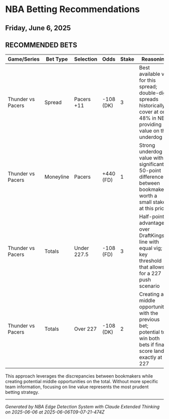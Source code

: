 # NBA Betting Recommendations
## Friday, June 6, 2025

## RECOMMENDED BETS
| Game/Series | Bet Type | Selection | Odds | Stake | Reasoning |
|-------------|----------|-----------|------|-------|-----------|
| Thunder vs Pacers | Spread | Pacers +11 | -108 (DK) | 3 | Best available vig for this spread; double-digit spreads historically cover at only 48% in NBA, providing value on the underdog |
| Thunder vs Pacers | Moneyline | Pacers | +440 (FD) | 1 | Strong underdog value with significant 50-point difference between bookmakers; worth a small stake at this price |
| Thunder vs Pacers | Totals | Under 227.5 | -108 (FD) | 3 | Half-point advantage over DraftKings' line with equal vig; key threshold that allows for a 227 push scenario |
| Thunder vs Pacers | Totals | Over 227 | -108 (DK) | 2 | Creating a middle opportunity with the previous bet; potential to win both bets if final score lands exactly at 227 |

This approach leverages the discrepancies between bookmakers while creating potential middle opportunities on the total. Without more specific team information, focusing on line value represents the most prudent betting strategy.

---
*Generated by NBA Edge Detection System with Claude Extended Thinking on 2025-06-06 at 2025-06-06T09-07-21-474Z*
